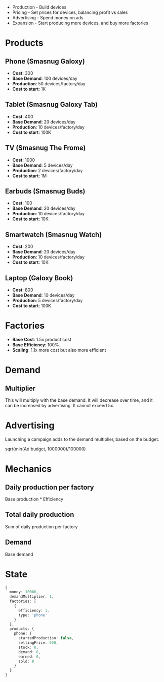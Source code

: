 - Production - Build devices
- Pricing - Set prices for devices, balancing profit vs sales
- Advertising - Spend money on ads
- Expansion - Start producing more devices, and buy more factories

# Products
## Phone (Smasnug Galoxy)
- **Cost**: 300
- **Base Demand**: 100 devices/day
- **Production**: 50 devices/factory/day
- **Cost to start**: 1K
## Tablet (Smasnug Galoxy Tab)
- **Cost**: 400
- **Base Demand**: 20 devices/day
- **Production**: 10 devices/factory/day
- **Cost to start**: 100K
## TV (Smasnug The Frome)
- **Cost**: 1000
- **Base Demand**: 5 devices/day
- **Production**: 2 devices/factory/day
- **Cost to start**: 1M
## Earbuds (Smasnug Buds)
- **Cost**: 100
- **Base Demand**: 20 devices/day
- **Production**: 10 devices/factory/day
- **Cost to start**: 10K
## Smartwatch (Smasnug Watch)
- **Cost**: 200
- **Base Demand**: 20 devices/day
- **Production**: 10 devices/factory/day
- **Cost to start**: 10K
## Laptop (Galoxy Book)
- **Cost**: 800
- **Base Demand**: 10 devices/day
- **Production**: 5 devices/factory/day
- **Cost to start**: 100K

# Factories
- **Base Cost**: 1.5x product cost
- **Base Efficiency**: 100%
- **Scaling**: 1.1x more cost but also more efficient

# Demand
## Multiplier
This will multiply with the base demand. It will decrease over time, and it can be increased by advertising. It cannot exceed 5x.

# Advertising
Launching a campaign adds to the demand multiplier, based on the budget.

sqrt(min(Ad budget, 1000000)/100000)

# Mechanics
## Daily production per factory
Base production * Efficiency
## Total daily production
Sum of daily production per factory
## Demand
Base demand

# State
```typescript
{
  money: 10000,
  demandMultiplier: 1,
  factories: [
    {
      efficiency: 1,
      type: 'phone'
    }
  ],
  products: {
    phone: {
      startedProduction: false,
      sellingPrice: 500,
      stock: 0,
      demand: 0,
      earned: 0,
      sold: 0
    }
  }
}
```

